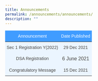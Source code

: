 ```yaml
---
title: Announcements
permalink: /announcements/announcements/
description: ""
---
```

<style type="text/css">
.tg  {border-collapse:collapse;border-color:#9ABAD9;border-spacing:0;}
.tg td{background-color:#EBF5FF;border-color:#9ABAD9;border-style:solid;border-width:0px;color:#444;
  font-family:Arial, sans-serif;font-size:14px;overflow:hidden;padding:10px 5px;word-break:normal;}
.tg th{background-color:#409cff;border-color:#9ABAD9;border-style:solid;border-width:0px;color:#fff;
  font-family:Arial, sans-serif;font-size:14px;font-weight:normal;overflow:hidden;padding:10px 5px;word-break:normal;}
.tg .tg-c3ow{border-color:inherit;text-align:center;vertical-align:top}
.tg .tg-wy6l{background-color:#ebf5ff;border-color:inherit;color:#444444;text-align:center;vertical-align:top}
.tg .tg-ytoi{background-color:#ebf5ff;border-color:inherit;color:#444444;font-size:100%;text-align:center;vertical-align:top}
</style>
<table class="tg">
<thead>
  <tr>
    <th class="tg-c3ow">Announcement</th>
    <th class="tg-c3ow">Date Published</th>
  </tr>
</thead>
<tbody>
  <tr>
    <td class="tg-wy6l">Sec 1 Registration Y(2022)</td>
    <td class="tg-wy6l">29 Dec 2021</td>
  </tr>
  <tr>
    <td class="tg-wy6l">DSA Registration</td>
    <td class="tg-ytoi">6 June 2021</td>
  </tr>
  <tr>
    <td class="tg-wy6l">Congratulatory Message</td>
    <td class="tg-wy6l">15 Dec 2021</td>
  </tr>
</tbody>
</table>